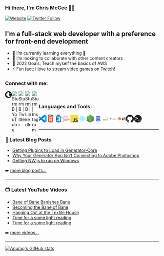 ### Hi there, I'm [Chris McGee][website] 👋🏻

[![Website](https://img.shields.io/website?label=chrismcgee.info&style=for-the-badge&url=https%3A%2F%2Fchrismcgee.info)][website]
[![Twitter Follow](https://img.shields.io/twitter/follow/SturmB?color=1DA1F2&logo=twitter&style=for-the-badge)](https://twitter.com/intent/follow?original_referer=https%3A%2F%2Fgithub.com%2FSturmB&screen_name=SturmB)

## I'm a full-stack web developer with a preference for front-end development

- 🌱 I’m currently learning everything 🤣
- 👯 I’m looking to collaborate with other content creators
- 🥅 2022 Goals: Teach myself the basics of AWS
- ⚡ Fun fact: I love to stream video games [on Twitch][twitch]!

### Connect with me:

[<img align="left" alt="chrismcgee.info" width="22px" src="https://raw.githubusercontent.com/iconic/open-iconic/master/svg/globe.svg" />][website]
[<img align="left" alt="SturmB | YouTube" width="22px" src="https://cdn.jsdelivr.net/npm/simple-icons@v3/icons/youtube.svg" />][youtube]
[<img align="left" alt="SturmB | Twitter" width="22px" src="https://cdn.jsdelivr.net/npm/simple-icons@v3/icons/twitter.svg" />][twitter]
[<img align="left" alt="SturmB | LinkedIn" width="22px" src="https://cdn.jsdelivr.net/npm/simple-icons@v3/icons/linkedin.svg" />][linkedin]
[<img align="left" alt="Sturm | Instagram" width="22px" src="https://cdn.jsdelivr.net/npm/simple-icons@v3/icons/instagram.svg" />][instagram]

<br />

### Languages and Tools:

<img align="left" alt="Visual Studio Code" width="26px" src="https://raw.githubusercontent.com/github/explore/80688e429a7d4ef2fca1e82350fe8e3517d3494d/topics/visual-studio-code/visual-studio-code.png" />
<img align="left" alt="HTML5" width="26px" src="https://raw.githubusercontent.com/github/explore/80688e429a7d4ef2fca1e82350fe8e3517d3494d/topics/html/html.png" />
<img align="left" alt="CSS3" width="26px" src="https://raw.githubusercontent.com/github/explore/80688e429a7d4ef2fca1e82350fe8e3517d3494d/topics/css/css.png" />
<img align="left" alt="Sass" width="26px" src="https://raw.githubusercontent.com/github/explore/80688e429a7d4ef2fca1e82350fe8e3517d3494d/topics/sass/sass.png" />
<img align="left" alt="JavaScript" width="26px" src="https://raw.githubusercontent.com/github/explore/80688e429a7d4ef2fca1e82350fe8e3517d3494d/topics/javascript/javascript.png" />
<img align="left" alt="React" width="26px" src="https://raw.githubusercontent.com/github/explore/80688e429a7d4ef2fca1e82350fe8e3517d3494d/topics/react/react.png" />
<img align="left" alt="Node.js" width="26px" src="https://raw.githubusercontent.com/github/explore/80688e429a7d4ef2fca1e82350fe8e3517d3494d/topics/nodejs/nodejs.png" />
<img align="left" alt="SQL" width="26px" src="https://raw.githubusercontent.com/github/explore/80688e429a7d4ef2fca1e82350fe8e3517d3494d/topics/sql/sql.png" />
<img align="left" alt="MySQL" width="26px" src="https://raw.githubusercontent.com/github/explore/80688e429a7d4ef2fca1e82350fe8e3517d3494d/topics/mysql/mysql.png" />
<img align="left" alt="MongoDB" width="26px" src="https://raw.githubusercontent.com/github/explore/80688e429a7d4ef2fca1e82350fe8e3517d3494d/topics/mongodb/mongodb.png" />
<img align="left" alt="Git" width="26px" src="https://raw.githubusercontent.com/github/explore/80688e429a7d4ef2fca1e82350fe8e3517d3494d/topics/git/git.png" />
<img align="left" alt="GitHub" width="26px" src="https://raw.githubusercontent.com/github/explore/78df643247d429f6cc873026c0622819ad797942/topics/github/github.png" />
<img align="left" alt="Terminal" width="26px" src="https://raw.githubusercontent.com/github/explore/80688e429a7d4ef2fca1e82350fe8e3517d3494d/topics/terminal/terminal.png" />

<br />
<br />

---

### 📕 Latest Blog Posts

<!-- BLOG-POST-LIST:START -->
- [Getting Plugins to Load in Generator-Core](https://chrismcgee.info/getting-plugins-to-load-in-generator-core/)
- [Why Your Generator App Isn’t Connecting to Adobe Photoshop](https://chrismcgee.info/why-your-generator-app-isnt-connecting-to-adobe-photoshop/)
- [Getting NW.js to run on Windows](https://chrismcgee.info/getting-nwjs-to-run-on-windows/)
<!-- BLOG-POST-LIST:END -->

➡️ [more blog posts...][website]

---

### 📺 Latest YouTube Videos

<!-- YOUTUBE:START -->
- [Bane of Bane Banishes Bane](https://www.youtube.com/watch?v=ETRxj2Bhi8Q)
- [Becoming the Bane of Bane](https://www.youtube.com/watch?v=IWPGVP4CKys)
- [Hanging Out at the Textile House](https://www.youtube.com/watch?v=FhMcOh6BD2U)
- [Time for a some light reading](https://www.youtube.com/watch?v=FoIQtzeXnuA)
- [Time for a some light reading](https://www.youtube.com/watch?v=cpeM65vgHBM)
<!-- YOUTUBE:END -->

➡️ [more videos...][youtube]

---

[![Anurag's GitHub stats](https://github-readme-stats.vercel.app/api?username=SturmB&count_private=true&show_icons=true&theme=synthwave)](https://github.com/anuraghazra/github-readme-stats)

[website]:https://chrismcgee.info
[youtube]:https://www.youtube.com/sturmb
[twitter]:https://twitter.com/SturmB
[linkedin]:https://www.linkedin.com/in/mcgee/
[instagram]:https://www.instagram.com/sturm/
[twitch]:https://twitch.tv/sturmb
